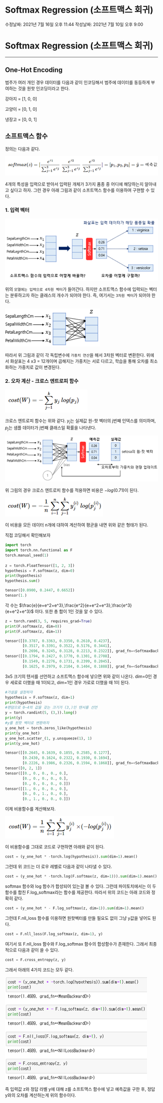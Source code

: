 # Softmax Regression (소프트맥스 회귀)

수정날짜: 2021년 7월 16일 오후 11:44
작성날짜: 2021년 7월 10일 오후 9:00

# Softmax Regression (소프트맥스 회귀)

---

## One-Hot Encoding

범주가 여러 개인 경우 데이터를 다음과 같이 인코딩해서 범주에 데이터를 동등하게 부여하는 것을 원핫 인코딩이라고 한다.

강아지 = [1, 0, 0]

고양이 = [0, 1, 0]

냉장고 = [0, 0, 1]

## 소프트맥스 함수

정의는 다음과 같다.

![Softmax%20Regression%20(%E1%84%89%E1%85%A9%E1%84%91%E1%85%B3%E1%84%90%E1%85%B3%E1%84%86%E1%85%A2%E1%86%A8%E1%84%89%E1%85%B3%20%E1%84%92%E1%85%AC%E1%84%80%E1%85%B1)%20431acf88ba8b456ca0af9401d5341ea1/Untitled.png](https://github.com/Aegis-2021/KUCIS-TIL/blob/lwamuhaji/TIL/%ED%97%88%EC%A4%80%EC%84%9C/images/Softmax%20Regression%20(%EC%86%8C%ED%94%84%ED%8A%B8%EB%A7%A5%EC%8A%A4%20%ED%9A%8C%EA%B7%80)%20431acf88ba8b456ca0af9401d5341ea1/Untitled.png?raw=true)

4개의 특성을 입력으로 받아서 입력된 개체가 3가지 품종 중 어디에 해당하는지 알아내고 싶다고 하자. 그런 경우 아래 그림과 같이 소프트맥스 함수를 이용하여 구현할 수 있다.

### 1. 입력 벡터

![Softmax%20Regression%20(%E1%84%89%E1%85%A9%E1%84%91%E1%85%B3%E1%84%90%E1%85%B3%E1%84%86%E1%85%A2%E1%86%A8%E1%84%89%E1%85%B3%20%E1%84%92%E1%85%AC%E1%84%80%E1%85%B1)%20431acf88ba8b456ca0af9401d5341ea1/Untitled%201.png](https://github.com/Aegis-2021/KUCIS-TIL/blob/lwamuhaji/TIL/%ED%97%88%EC%A4%80%EC%84%9C/images/Softmax%20Regression%20(%EC%86%8C%ED%94%84%ED%8A%B8%EB%A7%A5%EC%8A%A4%20%ED%9A%8C%EA%B7%80)%20431acf88ba8b456ca0af9401d5341ea1/Untitled%201.png?raw=true)

위의 `모델에는 입력으로 4차원 벡터`가 들어간다. 하지만 소프트맥스 함수에 입력되는 벡터는 분류하고자 하는 클래스의 개수가 되어야 한다. 즉, 여기서는 `3차원 벡터`가 되어야 한다.

![Softmax%20Regression%20(%E1%84%89%E1%85%A9%E1%84%91%E1%85%B3%E1%84%90%E1%85%B3%E1%84%86%E1%85%A2%E1%86%A8%E1%84%89%E1%85%B3%20%E1%84%92%E1%85%AC%E1%84%80%E1%85%B1)%20431acf88ba8b456ca0af9401d5341ea1/Untitled%202.png](https://github.com/Aegis-2021/KUCIS-TIL/blob/lwamuhaji/TIL/%ED%97%88%EC%A4%80%EC%84%9C/images/Softmax%20Regression%20(%EC%86%8C%ED%94%84%ED%8A%B8%EB%A7%A5%EC%8A%A4%20%ED%9A%8C%EA%B7%80)%20431acf88ba8b456ca0af9401d5341ea1/Untitled%202.png?raw=true)

따라서 위 그림과 같이 각 독립변수에 `가중치 연산`을 해서 3차원 벡터로 변환한다. 위에서 화살표는 4 x3 = 12개이며 곱해지는 가중치는 서로 다르고, 학습을 통해 오차를 최소화하는 가중치로 값이 변경된다.

### 2. 오차 계산 - 크로스 엔트로피 함수

![Softmax%20Regression%20(%E1%84%89%E1%85%A9%E1%84%91%E1%85%B3%E1%84%90%E1%85%B3%E1%84%86%E1%85%A2%E1%86%A8%E1%84%89%E1%85%B3%20%E1%84%92%E1%85%AC%E1%84%80%E1%85%B1)%20431acf88ba8b456ca0af9401d5341ea1/Untitled%203.png](https://github.com/Aegis-2021/KUCIS-TIL/blob/lwamuhaji/TIL/%ED%97%88%EC%A4%80%EC%84%9C/images/Softmax%20Regression%20(%EC%86%8C%ED%94%84%ED%8A%B8%EB%A7%A5%EC%8A%A4%20%ED%9A%8C%EA%B7%80)%20431acf88ba8b456ca0af9401d5341ea1/Untitled%203.png?raw=true)

크로스 엔트로피 함수는 위와 같다. $y_j$는 실제값 원-핫 벡터의 j번째 인덱스를 의미하며, $p_j$는 샘플 데이터가 j번째 클래스일 확률을 나타낸다.

![Softmax%20Regression%20(%E1%84%89%E1%85%A9%E1%84%91%E1%85%B3%E1%84%90%E1%85%B3%E1%84%86%E1%85%A2%E1%86%A8%E1%84%89%E1%85%B3%20%E1%84%92%E1%85%AC%E1%84%80%E1%85%B1)%20431acf88ba8b456ca0af9401d5341ea1/Untitled%204.png](https://github.com/Aegis-2021/KUCIS-TIL/blob/lwamuhaji/TIL/%ED%97%88%EC%A4%80%EC%84%9C/images/Softmax%20Regression%20(%EC%86%8C%ED%94%84%ED%8A%B8%EB%A7%A5%EC%8A%A4%20%ED%9A%8C%EA%B7%80)%20431acf88ba8b456ca0af9401d5341ea1/Untitled%204.png?raw=true)

위 그림의 경우 크로스 엔트로피 함수를 적용하면 비용은 $-log(0.71)$이 된다.

![Softmax%20Regression%20(%E1%84%89%E1%85%A9%E1%84%91%E1%85%B3%E1%84%90%E1%85%B3%E1%84%86%E1%85%A2%E1%86%A8%E1%84%89%E1%85%B3%20%E1%84%92%E1%85%AC%E1%84%80%E1%85%B1)%20431acf88ba8b456ca0af9401d5341ea1/Untitled%205.png](https://github.com/Aegis-2021/KUCIS-TIL/blob/lwamuhaji/TIL/%ED%97%88%EC%A4%80%EC%84%9C/images/Softmax%20Regression%20(%EC%86%8C%ED%94%84%ED%8A%B8%EB%A7%A5%EC%8A%A4%20%ED%9A%8C%EA%B7%80)%20431acf88ba8b456ca0af9401d5341ea1/Untitled%205.png?raw=true)

이 비용을 모든 데이터 n개에 대하여 계산하여 평균을 내면 위와 같은 형태가 된다.

직접 코딩해서 확인해보자

```python
import torch
import torch.nn.functional as F
torch.manual_seed(1)

z = torch.FloatTensor([1, 2, 3])
hypothesis = F.softmax(z, dim=0)
print(hypothesis)
hypothesis.sum()
```

```python
tensor([0.0900, 0.2447, 0.6652])
tensor(1.)
```

각 수는 $\frac{e}{e+e^2+e^3},\frac{e^2}{e+e^2+e^3},\frac{e^3}{e+e^2+e^3}$ 이다. 또한 총 합이 1인 것을 알 수 있다.

```python
z = torch.rand(3, 5, requires_grad=True)
print(F.softmax(z, dim=0))
print(F.softmax(z, dim=1))
```

```python
tensor([[0.3787, 0.3363, 0.3350, 0.2610, 0.4237],
        [0.3517, 0.3391, 0.3522, 0.5176, 0.3441],
        [0.2696, 0.3245, 0.3128, 0.2213, 0.2322]], grad_fn=<SoftmaxBackward>)
tensor([[0.1794, 0.2427, 0.1770, 0.1301, 0.2708],
        [0.1549, 0.2276, 0.1731, 0.2399, 0.2045],
        [0.1625, 0.2979, 0.2104, 0.1404, 0.1888]], grad_fn=<SoftmaxBackward>)
```

3x5 크기의 텐서를 선언하고 소프트맥스 함수에 넣으면 위와 같이 나온다. dim=0인 경우 세로로 더했을 때 1이되고, dim=1인 경우 가로로 더했을 때 1이 된다.

```python
#가설을 설정하자
hypothesis = F.softmax(z, dim=1)
print(hypothesis)
#랜덤으로 0~4의 값을 갖는 크기가 (3,)인 텐서를 선언
y = torch.randint(5, (3,)).long()
print(y)
#y를 원핫 벡터로 변환하자
y_one_hot = torch.zeros_like(hypothesis)
print(y_one_hot)
y_one_hot.scatter_(1, y.unsqueeze(1), 1)
print(y_one_hot)
```

```python
tensor([[0.2645, 0.1639, 0.1855, 0.2585, 0.1277],
        [0.2430, 0.1624, 0.2322, 0.1930, 0.1694],
        [0.2226, 0.1986, 0.2326, 0.1594, 0.1868]], grad_fn=<SoftmaxBackward>)
tensor([0, 2, 1])
tensor([[0., 0., 0., 0., 0.],
        [0., 0., 0., 0., 0.],
        [0., 0., 0., 0., 0.]])
tensor([[1., 0., 0., 0., 0.],
        [0., 0., 1., 0., 0.],
        [0., 1., 0., 0., 0.]])
```

이제 비용함수를 계산해보자.

![Softmax%20Regression%20(%E1%84%89%E1%85%A9%E1%84%91%E1%85%B3%E1%84%90%E1%85%B3%E1%84%86%E1%85%A2%E1%86%A8%E1%84%89%E1%85%B3%20%E1%84%92%E1%85%AC%E1%84%80%E1%85%B1)%20431acf88ba8b456ca0af9401d5341ea1/Untitled%206.png](https://github.com/Aegis-2021/KUCIS-TIL/blob/lwamuhaji/TIL/%ED%97%88%EC%A4%80%EC%84%9C/images/Softmax%20Regression%20(%EC%86%8C%ED%94%84%ED%8A%B8%EB%A7%A5%EC%8A%A4%20%ED%9A%8C%EA%B7%80)%20431acf88ba8b456ca0af9401d5341ea1/Untitled%206.png?raw=true)

이 비용함수를 그대로 코드로 구현하면 아래와 같이 된다.

```python
cost = (y_one_hot * -torch.log(hypothesis)).sum(dim=1).mean()
```

그런데 위 코드는 더 로우 레벨로 다음과 같이 나타낼 수 있다.

```python
cost = (y_one_hot * -torch.log(F.softmax(z, dim=1))).sum(dim=1).mean()
```

softmax 함수와 log 함수가 합성되어 있는걸 볼 수 있다. 그런데 파이토치에서는 이 두 함수를 합친 F.log_softmax라는 함수를 제공한다. 따라서 위의 코드는 아래 코드와 정확히 같다.

```python
cost = (y_one_hot * - F.log_softmax(z, dim=1)).sum(dim=1).mean()
```

그런데 F.nll_loss 함수를 이용하면 원핫벡터를 만들 필요도 없이 그냥 y값을 넣어도 된다.

```python
cost = F.nll_loss(F.log_softmax(z, dim=1), y)
```

여기서 또 F.nll_loss 함수와 F.log_softmax 함수의 합성함수가 존재한다. 그래서 최종적으로 다음과 같이 쓸 수 있다.

```python
cost = F.cross_entropy(z, y)
```

그래서 아래의 4가지 코드는 모두 같다.

![Softmax%20Regression%20(%E1%84%89%E1%85%A9%E1%84%91%E1%85%B3%E1%84%90%E1%85%B3%E1%84%86%E1%85%A2%E1%86%A8%E1%84%89%E1%85%B3%20%E1%84%92%E1%85%AC%E1%84%80%E1%85%B1)%20431acf88ba8b456ca0af9401d5341ea1/Untitled%207.png](https://github.com/Aegis-2021/KUCIS-TIL/blob/lwamuhaji/TIL/%ED%97%88%EC%A4%80%EC%84%9C/images/Softmax%20Regression%20(%EC%86%8C%ED%94%84%ED%8A%B8%EB%A7%A5%EC%8A%A4%20%ED%9A%8C%EA%B7%80)%20431acf88ba8b456ca0af9401d5341ea1/Untitled%207.png?raw=true)

즉 입력값 z와 정답 라벨 y에 대해 z를 소프트맥스 함수에 넣고 예측값을 구한 후, 정답 y와의 오차를 계산하는게 위의 함수이다.
